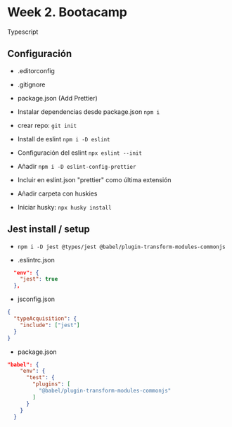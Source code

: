 # Week 2. Bootacamp

Typescript

## Configuración

- .editorconfig
- .gitignore
- package.json (Add Prettier)



- Instalar dependencias desde package.json `npm i`
- crear repo: `git init`
- Install de eslint `npm i -D eslint`
- Configuración del eslint `npx eslint --init`
- Añadir `npm i -D eslint-config-prettier`
- Incluir en eslint.json "prettier" como última extensión
- Añadir carpeta con huskies
- Iniciar husky: `npx husky install`

## Jest install / setup

- `npm i -D jest @types/jest @babel/plugin-transform-modules-commonjs`

- .eslintrc.json

```json
  "env": {
    "jest": true
  },
```

- jsconfig.json

```json
{
  "typeAcquisition": {
    "include": ["jest"]
  }
}
```

- package.json

```json
"babel": {
    "env": {
      "test": {
        "plugins": [
          "@babel/plugin-transform-modules-commonjs"
        ]
      }
    }
  }
```
